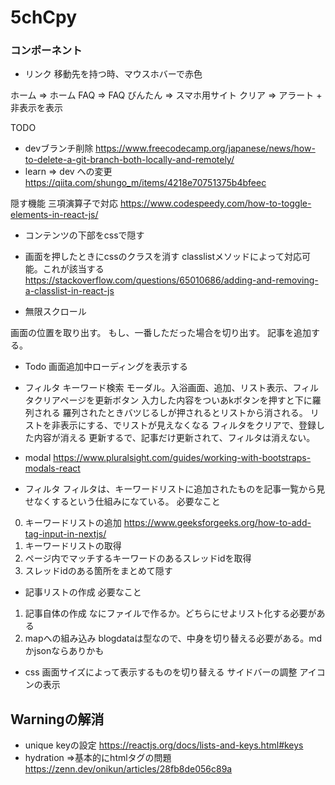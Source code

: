 # 5chCpy
### コンポーネント
- リンク
 移動先を持つ時、マウスホバーで赤色

ホーム => ホーム
FAQ => FAQ
びんたん => スマホ用サイト
クリア => アラート + 非表示を表示

TODO
- devブランチ削除
https://www.freecodecamp.org/japanese/news/how-to-delete-a-git-branch-both-locally-and-remotely/
- learn => dev への変更
https://qiita.com/shungo_m/items/4218e70751375b4bfeec

隠す機能
三項演算子で対応
https://www.codespeedy.com/how-to-toggle-elements-in-react-js/


- コンテンツの下部をcssで隠す
- 画面を押したときにcssのクラスを消す
	classlistメソッドによって対応可能。これが該当する
https://stackoverflow.com/questions/65010686/adding-and-removing-a-classlist-in-react-js

- 無限スクロール

画面の位置を取り出す。
もし、一番しただった場合を切り出す。
記事を追加する。
* Todo
画面追加中ローディングを表示する

<!-- : ToDo normal bootstrap => react bootstrap -->
- フィルタ
キーワード検索
モーダル。入浴画面、追加、リスト表示、フィルタクリアページを更新ボタン
入力した内容をついあkボタンを押すと下に羅列される
羅列されたときバツじるしが押されるとリストから消される。
リストを非表示にする、でリストが見えなくなる
フィルタをクリアで、登録した内容が消える
更新するで、記事だけ更新されて、フィルタは消えない。

* modal
https://www.pluralsight.com/guides/working-with-bootstraps-modals-react

* フィルタ
フィルタは、キーワードリストに追加されたものを記事一覧から見せなくするという仕組みになている。
必要なこと
 <!-- 0. 記事リストに他の記事を追加すること -->
 0. キーワードリストの追加
	https://www.geeksforgeeks.org/how-to-add-tag-input-in-nextjs/
 1. キーワードリストの取得
 2. ページ内でマッチするキーワードのあるスレッドidを取得
 3. スレッドidのある箇所をまとめて隠す

<!-- * TODO -->
* 記事リストの作成
必要なこと
 1. 記事自体の作成 なにファイルで作るか。どちらにせよリスト化する必要がある
 2. mapへの組み込み
 blogdataは型なので、中身を切り替える必要がある。mdかjsonならありかも

* css
画面サイズによって表示するものを切り替える
サイドバーの調整
アイコンの表示

## Warningの解消
- unique keyの設定
https://reactjs.org/docs/lists-and-keys.html#keys
- hydration
=>基本的にhtmlタグの問題
https://zenn.dev/onikun/articles/28fb8de056c89a

